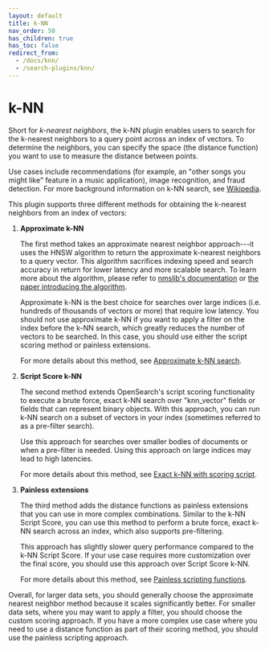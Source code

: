 ```yaml
---
layout: default
title: k-NN
nav_order: 50
has_children: true
has_toc: false
redirect_from:
  - /docs/knn/
  - /search-plugins/knn/
---
```


# k-NN

Short for *k-nearest neighbors*, the k-NN plugin enables users to search for the k-nearest neighbors to a query point across an index of vectors. To determine the neighbors, you can specify the space (the distance function) you want to use to measure the distance between points.

Use cases include recommendations (for example, an "other songs you might like" feature in a music application), image recognition, and fraud detection. For more background information on k-NN search, see [Wikipedia](https://en.wikipedia.org/wiki/Nearest_neighbor_search).

This plugin supports three different methods for obtaining the k-nearest neighbors from an index of vectors:

1. **Approximate k-NN**

    The first method takes an approximate nearest neighbor approach---it uses the HNSW algorithm to return the approximate k-nearest neighbors to a query vector. This algorithm sacrifices indexing speed and search accuracy in return for lower latency and more scalable search. To learn more about the algorithm, please refer to [nmslib's documentation](https://github.com/nmslib/nmslib/) or [the paper introducing the algorithm](https://arxiv.org/abs/1603.09320).

    Approximate k-NN is the best choice for searches over large indices (i.e. hundreds of thousands of vectors or more) that require low latency. You should not use approximate k-NN if you want to apply a filter on the index before the k-NN search, which greatly reduces the number of vectors to be searched. In this case, you should use either the script scoring method or painless extensions.

    For more details about this method, see [Approximate k-NN search]({{site.url}}{{site.baseurl}}/search-plugins/knn/approximate-knn/).

2. **Script Score k-NN**

    The second method extends OpenSearch's script scoring functionality to execute a brute force, exact k-NN search over "knn_vector" fields or fields that can represent binary objects. With this approach, you can run k-NN search on a subset of vectors in your index (sometimes referred to as a pre-filter search).

    Use this approach for searches over smaller bodies of documents or when a pre-filter is needed. Using this approach on large indices may lead to high latencies.

    For more details about this method, see [Exact k-NN with scoring script]({{site.url}}{{site.baseurl}}/search-plugins/knn/knn-score-script/).

3. **Painless extensions**

    The third method adds the distance functions as painless extensions that you can use in more complex combinations. Similar to the k-NN Script Score, you can use this method to perform a brute force, exact k-NN search across an index, which also supports pre-filtering.

    This approach has slightly slower query performance compared to the k-NN Script Score. If your use case requires more customization over the final score, you should use this approach over Script Score k-NN.

    For more details about this method, see [Painless scripting functions]({{site.url}}{{site.baseurl}}/search-plugins/knn/painless-functions/).


Overall, for larger data sets, you should generally choose the approximate nearest neighbor method because it scales significantly better. For smaller data sets, where you may want to apply a filter, you should choose the custom scoring approach. If you have a more complex use case where you need to use a distance function as part of their scoring method, you should use the painless scripting approach.
